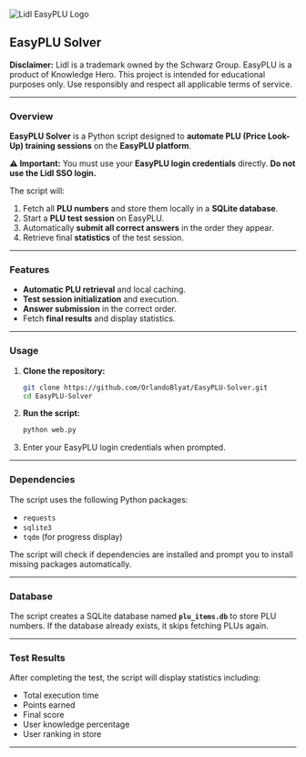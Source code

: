 ![Lidl EasyPLU Logo](https://easy-plu.knowledge-hero.com/plufiles/default/lidl-leon-logo-new-png_4046_100x100.webp)

## EasyPLU Solver

**Disclaimer:** Lidl is a trademark owned by the Schwarz Group. EasyPLU is a product of Knowledge Hero. This project is intended for educational purposes only. Use responsibly and respect all applicable terms of service.

***

### Overview

**EasyPLU Solver** is a Python script designed to **automate PLU (Price Look-Up) training sessions** on the **EasyPLU platform**.

**⚠️ Important:** You must use your **EasyPLU login credentials** directly. **Do not use the Lidl SSO login.**

The script will:
1.  Fetch all **PLU numbers** and store them locally in a **SQLite database**.
2.  Start a **PLU test session** on EasyPLU.
3.  Automatically **submit all correct answers** in the order they appear.
4.  Retrieve final **statistics** of the test session.

***

### Features

* **Automatic PLU retrieval** and local caching.
* **Test session initialization** and execution.
* **Answer submission** in the correct order.
* Fetch **final results** and display statistics.

***

### Usage

1.  **Clone the repository:**
    ```bash
    git clone https://github.com/OrlandoBlyat/EasyPLU-Solver.git
    cd EasyPLU-Solver
    ```
2.  **Run the script:**
   
    ```bash
    python web.py
    ```
4.  Enter your EasyPLU login credentials when prompted.

***

### Dependencies

The script uses the following Python packages:

* `requests`
* `sqlite3`
* `tqdm` (for progress display)

The script will check if dependencies are installed and prompt you to install missing packages automatically.

***

### Database

The script creates a SQLite database named **`plu_items.db`** to store PLU numbers. If the database already exists, it skips fetching PLUs again.

***

### Test Results

After completing the test, the script will display statistics including:

* Total execution time
* Points earned
* Final score
* User knowledge percentage
* User ranking in store

***
